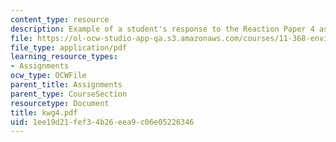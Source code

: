 ```yaml
---
content_type: resource
description: Example of a student's response to the Reaction Paper 4 assignment.
file: https://ol-ocw-studio-app-qa.s3.amazonaws.com/courses/11-368-environmental-justice-fall-2004/1ee19d21fef34b26eea9c06e05226346_kwg4.pdf
file_type: application/pdf
learning_resource_types:
- Assignments
ocw_type: OCWFile
parent_title: Assignments
parent_type: CourseSection
resourcetype: Document
title: kwg4.pdf
uid: 1ee19d21-fef3-4b26-eea9-c06e05226346
---
```

